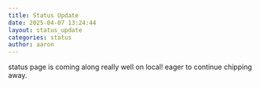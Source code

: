 ```yaml
---
title: Status Update
date: 2025-04-07 13:24:44 
layout: status_update
categories: status
author: aaron
---
```

status page is coming along really well on local! eager to continue chipping away.
